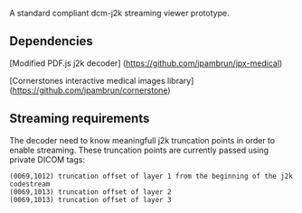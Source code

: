 A standard compliant dcm-j2k streaming viewer prototype.

## Dependencies
[Modified PDF.js j2k decoder] (https://github.com/jpambrun/jpx-medical)

[Cornerstones interactive medical images library] (https://github.com/jpambrun/cornerstone)

## Streaming requirements
The decoder need to know meaningfull j2k truncation points in order to enable streaming.
These truncation points are currently passed using private DICOM tags:
```
(0069,1012) truncation offset of layer 1 from the beginning of the j2k codestream
(0069,1013) truncation offset of layer 2
(0069,1013) truncation offset of layer 3
```
